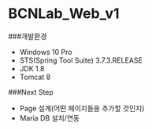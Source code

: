 # BCNLab_Web_v1  

###개발환경  
- Windows 10 Pro
- STS(Spring Tool Suite) 3.7.3.RELEASE
- JDK 1.8
- Tomcat 8

###Next Step  
- Page 설계(어떤 페이지들을 추가할 것인지)
- Maria DB 설치/연동
